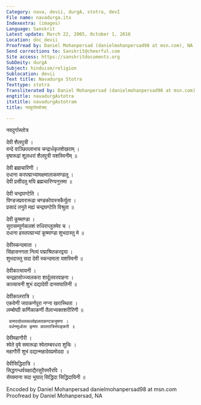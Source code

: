 ```yaml
---
Category: nava, devii, durgA, stotra, devI
File name: navadurga.itx
Indexextra: (images)
Language: Sanskrit
Latest update: March 22, 2005, October 1, 2016
Location: doc_devii
Proofread by: Daniel Mohanpersad (danielmohanpersad98 at msn.com), NA
Send corrections to: Sanskrit@cheerful.com
Site access: https://sanskritdocuments.org
SubDeity: durgA
Subject: hinduism/religion
Sublocation: devii
Text title: Navadurga Stotra
Texttype: stotra
Transliterated by: Daniel Mohanpersad (danielmohanpersad98 at msn.com)
engtitle: navadurgAstotra
itxtitle: navadurgAstotram
title: नवदुर्गास्तोत्रम्

---
```

  
 नवदुर्गास्तोत्र   
  
देवी शैलपुत्री ।  
     वन्दे वाञ्छितलाभाय चन्द्रार्धकृतशेखराम् ।  
     वृषारूढां शूलधरां शैलपुत्री यशस्विनीम् ॥  
  
देवी ब्रह्मचारिणी ।  
     दधाना करपद्माभ्यामक्षमालाकमण्डलू ।  
     देवी प्रसीदतु मयि ब्रह्मचारिण्यनुत्तमा ॥  
  
देवी चन्द्रघण्टेति ।  
     पिण्डजप्रवरारूढा चण्डकोपास्त्रकैर्युता ।  
     प्रसादं तनुते मह्यं चन्द्रघण्टेति विश्रुता ॥  
  
देवी कूष्माण्डा ।  
     सुरासम्पूर्णकलशं रुधिराप्लुतमेव च ।  
     दधाना हस्तपद्माभ्यां कूष्माण्डा शुभदास्तु मे ॥  
  
देवीस्कन्दमाता ।  
     सिंहासनगता नित्यं पद्माश्रितकरद्वया ।  
     शुभदास्तु सदा देवी स्कन्दमाता यशस्विनी ॥  
  
देवीकात्यायनी ।  
     चन्द्रहासोज्ज्वलकरा शार्दूलवरवाहना ।  
     कात्यायनी शुभं दद्यादेवी दानवघातिनी ॥  
  
देवीकालरात्रि ।  
     एकवेणी जपाकर्णपूरा नग्ना खरास्थिता ।  
     लम्बोष्ठी कर्णिकाकर्णी तैलाभ्यक्तशरीरिणी ॥  
  
     वामपादोल्लसल्लोहलताकण्टकभूषणा ।  
     वर्धनमूर्ध्वजा कृष्णा कालरात्रिर्भयङ्करी ॥  
  
देवीमहागौरी ।  
     श्वेते वृषे समारूढा श्वेताम्बरधरा शुचिः ।  
     महागौरी शुभं दद्यान्महादेवप्रमोददा ॥  
  
देवीसिद्धिदात्रि ।  
     सिद्धगन्धर्वयक्षाद्यैरसुरैरमरैरपि ।  
     सेव्यमाना सदा भूयात् सिद्धिदा सिद्धिदायिनी ॥  
  
  
Encoded by Daniel Mohanpersad danielmohanpersad98 at msn.com  
Proofread by Daniel Mohanpersad, NA  
  
